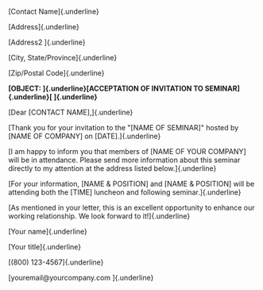 [Contact Name]{.underline}

[Address]{.underline}

[Address2 ]{.underline}

[City, State/Province]{.underline}

[Zip/Postal Code]{.underline}

**[OBJECT: ]{.underline}[ACCEPTATION OF INVITATION TO
SEMINAR]{.underline}[ ]{.underline}**

[Dear \[CONTACT NAME\],]{.underline}

[Thank you for your invitation to the \"\[NAME OF SEMINAR\]\" hosted by
\[NAME OF COMPANY\] on \[DATE\].]{.underline}

[I am happy to inform you that members of \[NAME OF YOUR COMPANY\] will
be in attendance. Please send more information about this seminar
directly to my attention at the address listed below.]{.underline}

[For your information, \[NAME & POSITION\] and \[NAME & POSITION\] will
be attending both the \[TIME\] luncheon and following
seminar.]{.underline}

[As mentioned in your letter, this is an excellent opportunity to
enhance our working relationship. We look forward to it!]{.underline}

[Your name]{.underline}

[Your title]{.underline}

[(800) 123-4567]{.underline}

[youremail\@yourcompany.com ]{.underline}
